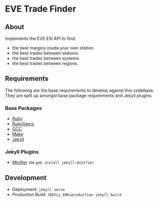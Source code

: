 # EVE Trade Finder

## About
Implements the EVE ESI API to find:

* the best margins inside your own station.
* the best trades between stations.
* the best trades between systems.
* the best trades between regions.

## Requirements

The following are the base requirements to develop against this codebase. They are split up amongst base package requirements and Jekyll plugins.

### Base Packages

* [Ruby](https://www.ruby-lang.org/en/documentation/installation/)
* [RubyGems](https://rubygems.org/pages/download)
* [GCC](https://gcc.gnu.org/install/)
* [Make](https://www.gnu.org/software/make/)
* [Jekyll](https://jekyllrb.com/docs/installation/)

### Jekyll Plugins

* [Minifier](https://github.com/digitalsparky/jekyll-minifier) via `gem install jekyll-minifier`

## Development

* Deployment: `jekyll serve`
* Production Build: `JEKYLL_ENV=production jekyll build`
